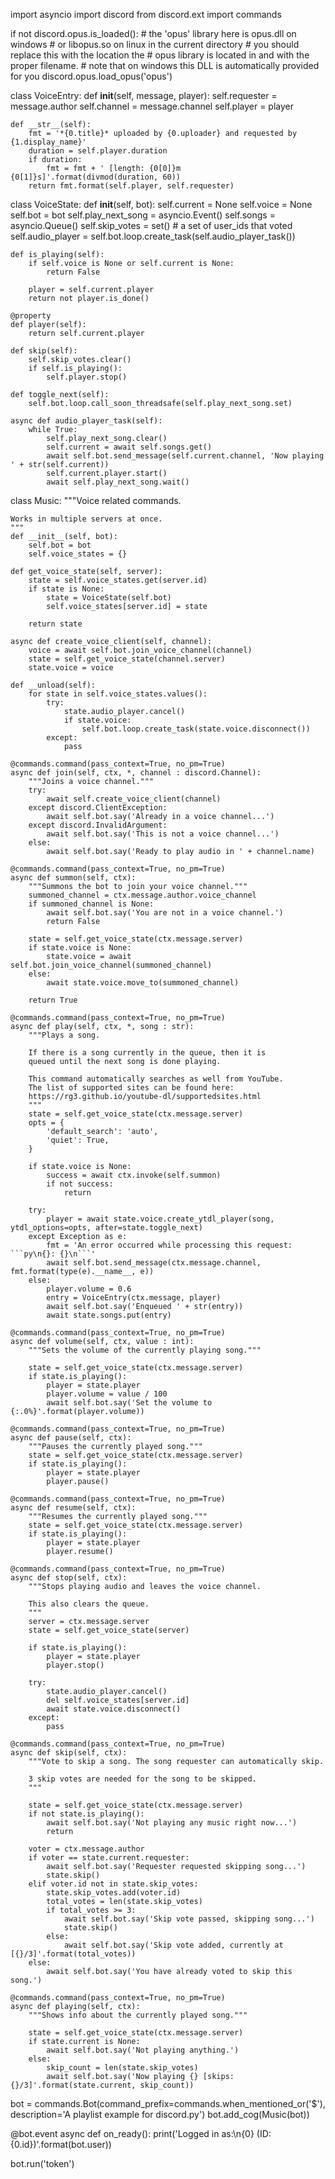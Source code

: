 import asyncio
import discord
from discord.ext import commands

if not discord.opus.is_loaded():
    # the 'opus' library here is opus.dll on windows
    # or libopus.so on linux in the current directory
    # you should replace this with the location the
    # opus library is located in and with the proper filename.
    # note that on windows this DLL is automatically provided for you
    discord.opus.load_opus('opus')

class VoiceEntry:
    def __init__(self, message, player):
        self.requester = message.author
        self.channel = message.channel
        self.player = player

    def __str__(self):
        fmt = '*{0.title}* uploaded by {0.uploader} and requested by {1.display_name}'
        duration = self.player.duration
        if duration:
            fmt = fmt + ' [length: {0[0]}m {0[1]}s]'.format(divmod(duration, 60))
        return fmt.format(self.player, self.requester)

class VoiceState:
    def __init__(self, bot):
        self.current = None
        self.voice = None
        self.bot = bot
        self.play_next_song = asyncio.Event()
        self.songs = asyncio.Queue()
        self.skip_votes = set() # a set of user_ids that voted
        self.audio_player = self.bot.loop.create_task(self.audio_player_task())

    def is_playing(self):
        if self.voice is None or self.current is None:
            return False

        player = self.current.player
        return not player.is_done()

    @property
    def player(self):
        return self.current.player

    def skip(self):
        self.skip_votes.clear()
        if self.is_playing():
            self.player.stop()

    def toggle_next(self):
        self.bot.loop.call_soon_threadsafe(self.play_next_song.set)

    async def audio_player_task(self):
        while True:
            self.play_next_song.clear()
            self.current = await self.songs.get()
            await self.bot.send_message(self.current.channel, 'Now playing ' + str(self.current))
            self.current.player.start()
            await self.play_next_song.wait()

class Music:
    """Voice related commands.

    Works in multiple servers at once.
    """
    def __init__(self, bot):
        self.bot = bot
        self.voice_states = {}

    def get_voice_state(self, server):
        state = self.voice_states.get(server.id)
        if state is None:
            state = VoiceState(self.bot)
            self.voice_states[server.id] = state

        return state

    async def create_voice_client(self, channel):
        voice = await self.bot.join_voice_channel(channel)
        state = self.get_voice_state(channel.server)
        state.voice = voice

    def __unload(self):
        for state in self.voice_states.values():
            try:
                state.audio_player.cancel()
                if state.voice:
                    self.bot.loop.create_task(state.voice.disconnect())
            except:
                pass

    @commands.command(pass_context=True, no_pm=True)
    async def join(self, ctx, *, channel : discord.Channel):
        """Joins a voice channel."""
        try:
            await self.create_voice_client(channel)
        except discord.ClientException:
            await self.bot.say('Already in a voice channel...')
        except discord.InvalidArgument:
            await self.bot.say('This is not a voice channel...')
        else:
            await self.bot.say('Ready to play audio in ' + channel.name)

    @commands.command(pass_context=True, no_pm=True)
    async def summon(self, ctx):
        """Summons the bot to join your voice channel."""
        summoned_channel = ctx.message.author.voice_channel
        if summoned_channel is None:
            await self.bot.say('You are not in a voice channel.')
            return False

        state = self.get_voice_state(ctx.message.server)
        if state.voice is None:
            state.voice = await self.bot.join_voice_channel(summoned_channel)
        else:
            await state.voice.move_to(summoned_channel)

        return True

    @commands.command(pass_context=True, no_pm=True)
    async def play(self, ctx, *, song : str):
        """Plays a song.

        If there is a song currently in the queue, then it is
        queued until the next song is done playing.

        This command automatically searches as well from YouTube.
        The list of supported sites can be found here:
        https://rg3.github.io/youtube-dl/supportedsites.html
        """
        state = self.get_voice_state(ctx.message.server)
        opts = {
            'default_search': 'auto',
            'quiet': True,
        }

        if state.voice is None:
            success = await ctx.invoke(self.summon)
            if not success:
                return

        try:
            player = await state.voice.create_ytdl_player(song, ytdl_options=opts, after=state.toggle_next)
        except Exception as e:
            fmt = 'An error occurred while processing this request: ```py\n{}: {}\n```'
            await self.bot.send_message(ctx.message.channel, fmt.format(type(e).__name__, e))
        else:
            player.volume = 0.6
            entry = VoiceEntry(ctx.message, player)
            await self.bot.say('Enqueued ' + str(entry))
            await state.songs.put(entry)

    @commands.command(pass_context=True, no_pm=True)
    async def volume(self, ctx, value : int):
        """Sets the volume of the currently playing song."""

        state = self.get_voice_state(ctx.message.server)
        if state.is_playing():
            player = state.player
            player.volume = value / 100
            await self.bot.say('Set the volume to {:.0%}'.format(player.volume))

    @commands.command(pass_context=True, no_pm=True)
    async def pause(self, ctx):
        """Pauses the currently played song."""
        state = self.get_voice_state(ctx.message.server)
        if state.is_playing():
            player = state.player
            player.pause()

    @commands.command(pass_context=True, no_pm=True)
    async def resume(self, ctx):
        """Resumes the currently played song."""
        state = self.get_voice_state(ctx.message.server)
        if state.is_playing():
            player = state.player
            player.resume()

    @commands.command(pass_context=True, no_pm=True)
    async def stop(self, ctx):
        """Stops playing audio and leaves the voice channel.

        This also clears the queue.
        """
        server = ctx.message.server
        state = self.get_voice_state(server)

        if state.is_playing():
            player = state.player
            player.stop()

        try:
            state.audio_player.cancel()
            del self.voice_states[server.id]
            await state.voice.disconnect()
        except:
            pass

    @commands.command(pass_context=True, no_pm=True)
    async def skip(self, ctx):
        """Vote to skip a song. The song requester can automatically skip.

        3 skip votes are needed for the song to be skipped.
        """

        state = self.get_voice_state(ctx.message.server)
        if not state.is_playing():
            await self.bot.say('Not playing any music right now...')
            return

        voter = ctx.message.author
        if voter == state.current.requester:
            await self.bot.say('Requester requested skipping song...')
            state.skip()
        elif voter.id not in state.skip_votes:
            state.skip_votes.add(voter.id)
            total_votes = len(state.skip_votes)
            if total_votes >= 3:
                await self.bot.say('Skip vote passed, skipping song...')
                state.skip()
            else:
                await self.bot.say('Skip vote added, currently at [{}/3]'.format(total_votes))
        else:
            await self.bot.say('You have already voted to skip this song.')

    @commands.command(pass_context=True, no_pm=True)
    async def playing(self, ctx):
        """Shows info about the currently played song."""

        state = self.get_voice_state(ctx.message.server)
        if state.current is None:
            await self.bot.say('Not playing anything.')
        else:
            skip_count = len(state.skip_votes)
            await self.bot.say('Now playing {} [skips: {}/3]'.format(state.current, skip_count))

bot = commands.Bot(command_prefix=commands.when_mentioned_or('$'), description='A playlist example for discord.py')
bot.add_cog(Music(bot))

@bot.event
async def on_ready():
    print('Logged in as:\n{0} (ID: {0.id})'.format(bot.user))

bot.run('token')


